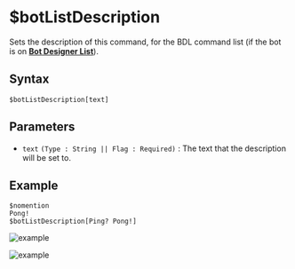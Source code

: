# $botListDescription
Sets the description of this command, for the BDL command list (if the bot is on [**Bot Designer List**](https://botdesignerlist.com)).

## Syntax
```
$botListDescription[text]
```

## Parameters
- `text` `(Type : String || Flag : Required)` : The text that the description will be set to.

## Example
```
$nomention
Pong!
$botListDescription[Ping? Pong!]
```

![example](https://user-images.githubusercontent.com/113303649/210341764-10cf97fe-5a0e-429b-8e8f-dbfcb4819c93.png)

![example](https://user-images.githubusercontent.com/113303649/210341495-bbda340a-3f30-4c6d-af7c-4445233ede37.png)
